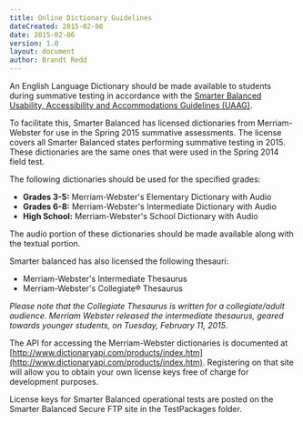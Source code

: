 ```yaml
---
title: Online Dictionary Guidelines
dateCreated: 2015-02-06
date: 2015-02-06
version: 1.0
layout: document
author: Brandt Redd
---
```

An English Language Dictionary should be made available to students during summative testing in accordance with the [Smarter Balanced Usability, Accessibility and Accommodations Guidelines (UAAG)](http://www.smarterbalanced.org/wordpress/wp-content/uploads/2014/08/SmarterBalanced_Guidelines.pdf).

To facilitate this, Smarter Balanced has licensed dictionaries from Merriam-Webster for use in the Spring 2015 summative assessments. The license covers all Smarter Balanced states performing summative testing in 2015. These dictionaries are the same ones that were used in the Spring 2014 field test.

The following dictionaries should be used for the specified grades:

* **Grades 3-5:** Merriam-Webster's Elementary Dictionary with Audio
* **Grades 6-8:** Merriam-Webster's Intermediate Dictionary with Audio
* **High School:** Merriam-Webster's School Dictionary with Audio

The audio portion of these dictionaries should be made available along with the textual portion.

Smarter balanced has also licensed the following thesauri:

* Merriam-Webster's Intermediate Thesaurus
* Merriam-Webster's Collegiate® Thesaurus

*Please note that the Collegiate Thesaurus is written for a collegiate/adult audience. Merriam Webster released the  intermediate thesaurus, geared towards younger students, on Tuesday, February 11, 2015.*

The API for accessing the Merriam-Webster dictionaries is documented at [http://www.dictionaryapi.com/products/index.htm](http://www.dictionaryapi.com/products/index.htm). Registering on that site will allow you to obtain your own license keys free of charge for development purposes.

License keys for Smarter Balanced operational tests are posted on the Smarter Balanced Secure FTP site in the TestPackages folder.
